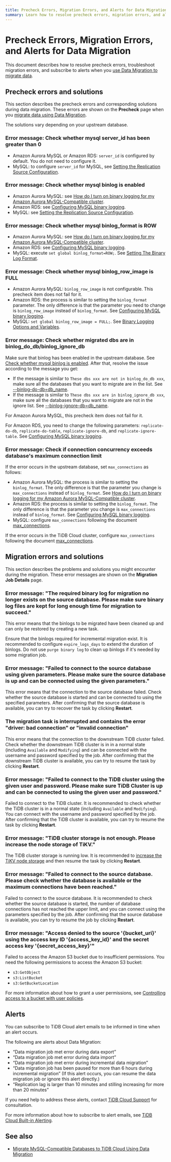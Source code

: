 ```yaml
---
title: Precheck Errors, Migration Errors, and Alerts for Data Migration
summary: Learn how to resolve precheck errors, migration errors, and alerts when using Data Migration.
---
```


# Precheck Errors, Migration Errors, and Alerts for Data Migration

This document describes how to resolve precheck errors, troubleshoot migration errors, and subscribe to alerts when you [use Data Migration to migrate data](/tidb-cloud/migrate-from-mysql-using-data-migration.md). 

## Precheck errors and solutions

This section describes the precheck errors and corresponding solutions during data migration. These errors are shown on the **Precheck** page when you [migrate data using Data Migration](/tidb-cloud/migrate-from-mysql-using-data-migration.md).

The solutions vary depending on your upstream database.

### Error message: Check whether mysql server_id has been greater than 0

- Amazon Aurora MySQL or Amazon RDS: `server_id` is configured by default. You do not need to configure it.
- MySQL: to configure `server_id` for MySQL, see [Setting the Replication Source Configuration](https://dev.mysql.com/doc/refman/5.7/en/replication-howto-masterbaseconfig.html).

### Error message: Check whether mysql binlog is enabled

- Amazon Aurora MySQL: see [How do I turn on binary logging for my Amazon Aurora MySQL-Compatible cluster](https://aws.amazon.com/premiumsupport/knowledge-center/enable-binary-logging-aurora/?nc1=h_ls).
- Amazon RDS: see [Configuring MySQL binary logging](https://docs.aws.amazon.com/AmazonRDS/latest/UserGuide/USER_LogAccess.MySQL.BinaryFormat.html).
- MySQL: see [Setting the Replication Source Configuration](https://dev.mysql.com/doc/refman/5.7/en/replication-howto-masterbaseconfig.html).

### Error message: Check whether mysql binlog_format is ROW

- Amazon Aurora MySQL: see [How do I turn on binary logging for my Amazon Aurora MySQL-Compatible cluster](https://aws.amazon.com/premiumsupport/knowledge-center/enable-binary-logging-aurora/?nc1=h_ls).
- Amazon RDS: see [Configuring MySQL binary logging](https://docs.aws.amazon.com/AmazonRDS/latest/UserGuide/USER_LogAccess.MySQL.BinaryFormat.html).
- MySQL: execute `set global binlog_format=ROW;`. See [Setting The Binary Log Format](https://dev.mysql.com/doc/refman/5.7/en/binary-log-setting.html).

### Error message: Check whether mysql binlog_row_image is FULL

- Amazon Aurora MySQL: `binlog_row_image` is not configurable. This precheck item does not fail for it.
- Amazon RDS: the process is similar to setting the `binlog_format` parameter. The only difference is that the parameter you need to change is `binlog_row_image` instead of `binlog_format`. See [Configuring MySQL binary logging](https://docs.aws.amazon.com/AmazonRDS/latest/UserGuide/USER_LogAccess.MySQL.BinaryFormat.html).
- MySQL: `set global binlog_row_image = FULL;`. See [Binary Logging Options and Variables](https://dev.mysql.com/doc/refman/5.7/en/replication-options-binary-log.html#sysvar_binlog_row_image).

### Error message: Check whether migrated dbs are in binlog_do_db/binlog_ignore_db

Make sure that binlog has been enabled in the upstream database. See [Check whether mysql binlog is enabled](#error-message-check-whether-mysql-binlog-is-enabled). After that, resolve the issue according to the message you get:

- If the message is similar to `These dbs xxx are not in binlog_do_db xxx`, make sure all the databases that you want to migrate are in the list. See [--binlog-do-db=db_name](https://dev.mysql.com/doc/refman/5.7/en/replication-options-binary-log.html#option_mysqld_binlog-do-db).
- If the message is similar to `These dbs xxx are in binlog_ignore_db xxx`, make sure all the databases that you want to migrate are not in the ignore list. See [--binlog-ignore-db=db_name](https://dev.mysql.com/doc/refman/5.7/en/replication-options-binary-log.html#option_mysqld_binlog-ignore-db).

For Amazon Aurora MySQL, this precheck item does not fail for it.

For Amazon RDS, you need to change the following parameters: `replicate-do-db`, `replicate-do-table`, `replicate-ignore-db`, and `replicate-ignore-table`. See [Configuring MySQL binary logging](https://docs.aws.amazon.com/AmazonRDS/latest/UserGuide/USER_LogAccess.MySQL.BinaryFormat.html).

### Error message: Check if connection concurrency exceeds database's maximum connection limit

If the error occurs in the upstream database, set `max_connections` as follows:

- Amazon Aurora MySQL: the process is similar to setting the `binlog_format`. The only difference is that the parameter you change is `max_connections` instead of `binlog_format`. See [How do I turn on binary logging for my Amazon Aurora MySQL-Compatible cluster](https://aws.amazon.com/premiumsupport/knowledge-center/enable-binary-logging-aurora/?nc1=h_ls).
- Amazon RDS: the process is similar to setting the `binlog_format`. The only difference is that the parameter you change is `max_connections` instead of `binlog_format`.  See [Configuring MySQL binary logging](https://docs.aws.amazon.com/AmazonRDS/latest/UserGuide/USER_LogAccess.MySQL.BinaryFormat.html).
- MySQL: configure `max_connections` following the document [max_connections](https://dev.mysql.com/doc/refman/5.7/en/server-system-variables.html#sysvar_max_connections).

If the error occurs in the TiDB Cloud cluster, configure `max_connections` following the document [max_connections](https://docs.pingcap.com/tidb/stable/system-variables#max_connections).

## Migration errors and solutions

This section describes the problems and solutions you might encounter during the migration. These error messages are shown on the **Migration Job Details** page.

### Error message: "The required binary log for migration no longer exists on the source database. Please make sure binary log files are kept for long enough time for migration to succeed."

This error means that the binlogs to be migrated have been cleaned up and can only be restored by creating a new task.

Ensure that the binlogs required for incremental migration exist. It is recommended to configure `expire_logs_days` to extend the duration of binlogs. Do not use `purge binary log` to clean up binlogs if it's needed by some migration job.

### Error message: "Failed to connect to the source database using given parameters. Please make sure the source database is up and can be connected using the given parameters."

This error means that the connection to the source database failed. Check whether the source database is started and can be connected to using the specified parameters. After confirming that the source database is available, you can try to recover the task by clicking **Restart**.

### The migration task is interrupted and contains the error "driver: bad connection" or "invalid connection"

This error means that the connection to the downstream TiDB cluster failed. Check whether the downstream TiDB cluster is in in a normal state (including `Available` and `Modifying`) and can be connected with the username and password specified by the job. After confirming that the downstream TiDB cluster is available, you can try to resume the task by clicking **Restart**.

### Error message: "Failed to connect to the TiDB cluster using the given user and password. Please make sure TiDB Cluster is up and can be connected to using the given user and password."

Failed to connect to the TiDB cluster. It is recommended to check whether the TiDB cluster is in a normal state (including `Available` and `Modifying`). You can connect with the username and password specified by the job. After confirming that the TiDB cluster is available, you can try to resume the task by clicking **Restart**.

### Error message: "TiDB cluster storage is not enough. Please increase the node storage of TiKV."

The TiDB cluster storage is running low. It is recommended to [increase the TiKV node storage](/tidb-cloud/scale-tidb-cluster.md#increase-node-storage) and then resume the task by clicking **Restart**.

### Error message: "Failed to connect to the source database. Please check whether the database is available or the maximum connections have been reached."

Failed to connect to the source database. It is recommended to check whether the source database is started, the number of database connections has not reached the upper limit, and you can connect using the parameters specified by the job. After confirming that the source database is available, you can try to resume the job by clicking **Restart**.

### Error message: "Access denied to the source '{bucket_uri}' using the access key ID '{access_key_id}' and the secret access key '{secret_access_key}'"

Failed to access the Amazon S3 bucket due to insufficient permissions. You need the following permissions to access the Amazon S3 bucket:

- `s3:GetObject`
- `s3:ListBucket`
- `s3:GetBucketLocation`

For more information about how to grant a user permissions, see [Controlling access to a bucket with user policies](https://docs.aws.amazon.com/AmazonS3/latest/userguide/walkthrough1.html).

## Alerts

You can subscribe to TiDB Cloud alert emails to be informed in time when an alert occurs.

The following are alerts about Data Migration: 

- “Data migration job met error during data export”    
- “Data migration job met error during data import”    
- “Data migration job met error during incremental data migration”    
- “Data migration job has been paused for more than 6 hours during incremental migration” (If this alert occurs, you can resume the data migration job or ignore this alert directly.)      
- “Replication lag is larger than 10 minutes and stilling increasing for more than 20 minutes”

If you need help to address these alerts, contact [TiDB Cloud Support](/tidb-cloud/tidb-cloud-support.md) for consultation.

For more information about how to subscribe to alert emails, see [TiDB Cloud Built-in Alerting](/tidb-cloud/monitor-built-in-alerting.md).

## See also

- [Migrate MySQL-Compatible Databases to TiDB Cloud Using Data Migration](/tidb-cloud/migrate-from-mysql-using-data-migration.md)
